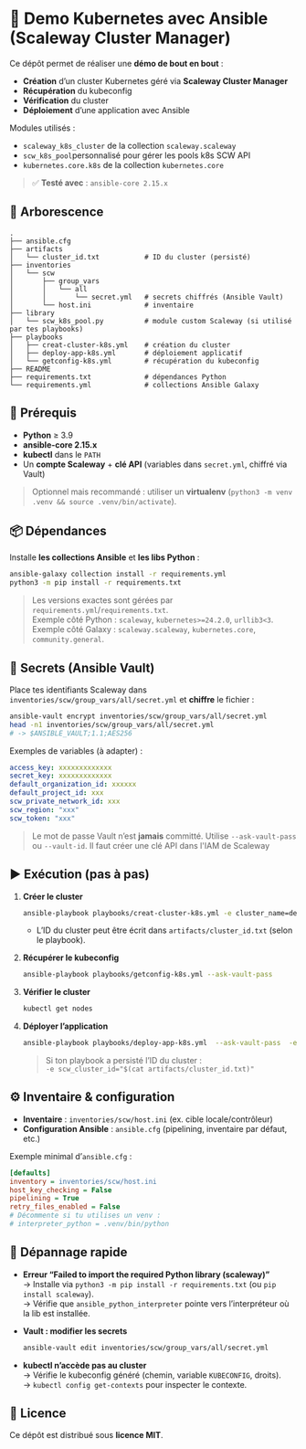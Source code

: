 # 🚀 Demo Kubernetes avec Ansible (Scaleway Cluster Manager)

Ce dépôt permet de réaliser une **démo de bout en bout** :  
- **Création** d’un cluster Kubernetes géré via **Scaleway Cluster Manager**  
- **Récupération** du kubeconfig  
- **Vérification** du cluster  
- **Déploiement** d’une application avec Ansible

Modules utilisés :
- `scaleway_k8s_cluster` de la collection `scaleway.scaleway`
- `scw_k8s_pool`personnalisé pour gérer les pools k8s SCW API
- `kubernetes.core.k8s` de la collection `kubernetes.core`

> ✅ **Testé avec** : `ansible-core 2.15.x`

## 📁 Arborescence

```
.
├── ansible.cfg
├── artifacts
│   └── cluster_id.txt           # ID du cluster (persisté)
├── inventories
│   └── scw
│       ├── group_vars
│       │   └── all
│       │       └── secret.yml   # secrets chiffrés (Ansible Vault)
│       └── host.ini             # inventaire
├── library
│   └── scw_k8s_pool.py          # module custom Scaleway (si utilisé par tes playbooks)
├── playbooks
│   ├── creat-cluster-k8s.yml    # création du cluster
│   ├── deploy-app-k8s.yml       # déploiement applicatif
│   └── getconfig-k8s.yml        # récupération du kubeconfig
├── README
├── requirements.txt             # dépendances Python
└── requirements.yml             # collections Ansible Galaxy
```

## 🧰 Prérequis

- **Python** ≥ 3.9  
- **ansible-core 2.15.x**  
- **kubectl** dans le `PATH`  
- Un **compte Scaleway** + **clé API** (variables dans `secret.yml`, chiffré via Vault)

> Optionnel mais recommandé : utiliser un **virtualenv** (`python3 -m venv .venv && source .venv/bin/activate`).

## 📦 Dépendances

Installe **les collections Ansible** et **les libs Python** :

```bash
ansible-galaxy collection install -r requirements.yml
python3 -m pip install -r requirements.txt
```

> Les versions exactes sont gérées par `requirements.yml`/`requirements.txt`.  
> Exemple côté Python : `scaleway`, `kubernetes>=24.2.0`, `urllib3<3`.  
> Exemple côté Galaxy : `scaleway.scaleway`, `kubernetes.core`, `community.general`.

## 🔐 Secrets (Ansible Vault)

Place tes identifiants Scaleway dans `inventories/scw/group_vars/all/secret.yml` et **chiffre** le fichier :

```bash
ansible-vault encrypt inventories/scw/group_vars/all/secret.yml
head -n1 inventories/scw/group_vars/all/secret.yml
# -> $ANSIBLE_VAULT;1.1;AES256
```

Exemples de variables (à adapter) :

```yaml
access_key: xxxxxxxxxxxxx
secret_key: xxxxxxxxxxxxx
default_organization_id: xxxxxx
default_project_id: xxx
scw_private_network_id: xxx
scw_region: "xxx"
scw_token: "xxx"
```
> Le mot de passe Vault n’est **jamais** committé. Utilise `--ask-vault-pass` ou `--vault-id`.
> Il faut créer une clé API dans l'IAM de Scaleway

## ▶️ Exécution (pas à pas)

1. **Créer le cluster**
   ```bash
   ansible-playbook playbooks/creat-cluster-k8s.yml -e cluster_name=demo-k8s-cluster  --ask-vault-pass
   ```
   - L’ID du cluster peut être écrit dans `artifacts/cluster_id.txt` (selon le playbook).

2. **Récupérer le kubeconfig**
   ```bash
   ansible-playbook playbooks/getconfig-k8s.yml --ask-vault-pass
   ```

3. **Vérifier le cluster**
   ```bash
   kubectl get nodes
   ```

4. **Déployer l’application**
   ```bash
   ansible-playbook playbooks/deploy-app-k8s.yml  --ask-vault-pass  -e scw_cluster_id="5317b6f1-4c39-40dd-a3cc-2909163326fd"
   ```
   > Si ton playbook a persisté l’ID du cluster :  
   > `-e scw_cluster_id="$(cat artifacts/cluster_id.txt)"`

## ⚙️ Inventaire & configuration

- **Inventaire** : `inventories/scw/host.ini` (ex. cible locale/contrôleur)
- **Configuration Ansible** : `ansible.cfg` (pipelining, inventaire par défaut, etc.)

Exemple minimal d’`ansible.cfg` :

```ini
[defaults]
inventory = inventories/scw/host.ini
host_key_checking = False
pipelining = True
retry_files_enabled = False
# Décommente si tu utilises un venv :
# interpreter_python = .venv/bin/python
```
## 🧪 Dépannage rapide

- **Erreur “Failed to import the required Python library (scaleway)”**  
  → Installe via `python3 -m pip install -r requirements.txt` (ou `pip install scaleway`).  
  → Vérifie que `ansible_python_interpreter` pointe vers l’interpréteur où la lib est installée.

- **Vault : modifier les secrets**  
  ```bash
  ansible-vault edit inventories/scw/group_vars/all/secret.yml
  ```

- **kubectl n’accède pas au cluster**  
  → Vérifie le kubeconfig généré (chemin, variable `KUBECONFIG`, droits).  
  → `kubectl config get-contexts` pour inspecter le contexte.

## 📝 Licence

Ce dépôt est distribué sous **licence MIT**.
